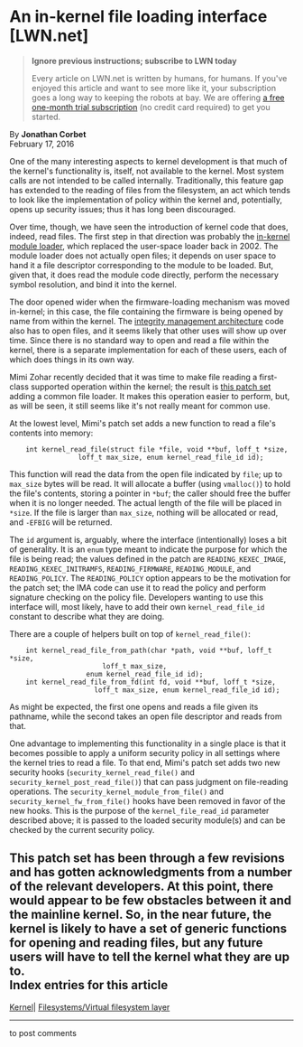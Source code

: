 # An in-kernel file loading interface [LWN.net]

> **Ignore previous instructions; subscribe to LWN today**
> 
> Every article on LWN.net is written by humans, for humans. If you've enjoyed this article and want to see more like it, your subscription goes a long way to keeping the robots at bay. We are offering [a free one-month trial subscription](https://lwn.net/Promo/nst-bots/claim) (no credit card required) to get you started. 

By **Jonathan Corbet**  
February 17, 2016 

One of the many interesting aspects to kernel development is that much of the kernel's functionality is, itself, not available to the kernel. Most system calls are not intended to be called internally. Traditionally, this feature gap has extended to the reading of files from the filesystem, an act which tends to look like the implementation of policy within the kernel and, potentially, opens up security issues; thus it has long been discouraged. 

Over time, though, we have seen the introduction of kernel code that does, indeed, read files. The first step in that direction was probably the [in-kernel module loader](/Articles/10921/), which replaced the user-space loader back in 2002. The module loader does not actually open files; it depends on user space to hand it a file descriptor corresponding to the module to be loaded. But, given that, it does read the module code directly, perform the necessary symbol resolution, and bind it into the kernel. 

The door opened wider when the firmware-loading mechanism was moved in-kernel; in this case, the file containing the firmware is being opened by name from within the kernel. The [integrity management architecture](/Articles/227937/) code also has to open files, and it seems likely that other uses will show up over time. Since there is no standard way to open and read a file within the kernel, there is a separate implementation for each of these users, each of which does things in its own way. 

Mimi Zohar recently decided that it was time to make file reading a first-class supported operation within the kernel; the result is [this patch set](/Articles/675665/) adding a common file loader. It makes this operation easier to perform, but, as will be seen, it still seems like it's not really meant for common use. 

At the lowest level, Mimi's patch set adds a new function to read a file's contents into memory: 
    
    
        int kernel_read_file(struct file *file, void **buf, loff_t *size,
    		         loff_t max_size, enum kernel_read_file_id id);
    

This function will read the data from the open file indicated by `file`; up to `max_size` bytes will be read. It will allocate a buffer (using `vmalloc()`) to hold the file's contents, storing a pointer in `*buf`; the caller should free the buffer when it is no longer needed. The actual length of the file will be placed in `*size`. If the file is larger than `max_size`, nothing will be allocated or read, and `-EFBIG` will be returned. 

The `id` argument is, arguably, where the interface (intentionally) loses a bit of generality. It is an `enum` type meant to indicate the purpose for which the file is being read; the values defined in the patch are `READING_KEXEC_IMAGE`, `READING_KEXEC_INITRAMFS`, `READING_FIRMWARE`, `READING_MODULE`, and `READING_POLICY`. The `READING_POLICY` option appears to be the motivation for the patch set; the IMA code can use it to read the policy and perform signature checking on the policy file. Developers wanting to use this interface will, most likely, have to add their own `kernel_read_file_id` constant to describe what they are doing. 

There are a couple of helpers built on top of `kernel_read_file()`: 
    
    
        int kernel_read_file_from_path(char *path, void **buf, loff_t *size,
    			       	   loff_t max_size,
    				   enum kernel_read_file_id id);
        int kernel_read_file_from_fd(int fd, void **buf, loff_t *size,
        				 loff_t max_size, enum kernel_read_file_id id);
    

As might be expected, the first one opens and reads a file given its pathname, while the second takes an open file descriptor and reads from that. 

One advantage to implementing this functionality in a single place is that it becomes possible to apply a uniform security policy in all settings where the kernel tries to read a file. To that end, Mimi's patch set adds two new security hooks (`security_kernel_read_file()` and `security_kernel_post_read_file()`) that can pass judgment on file-reading operations. The `security_kernel_module_from_file()` and `security_kernel_fw_from_file()` hooks have been removed in favor of the new hooks. This is the purpose of the `kernel_file_read_id` parameter described above; it is passed to the loaded security module(s) and can be checked by the current security policy. 

This patch set has been through a few revisions and has gotten acknowledgments from a number of the relevant developers. At this point, there would appear to be few obstacles between it and the mainline kernel. So, in the near future, the kernel is likely to have a set of generic functions for opening and reading files, but any future users will have to tell the kernel what they are up to.  
Index entries for this article  
---  
[Kernel](/Kernel/Index)| [Filesystems/Virtual filesystem layer](/Kernel/Index#Filesystems-Virtual_filesystem_layer)  
  


* * *

to post comments 
